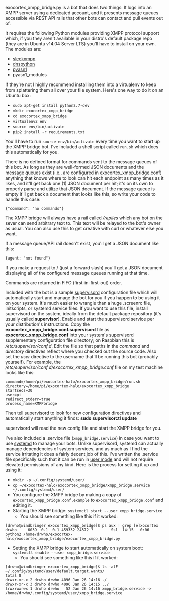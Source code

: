exocortex_xmpp_bridge.py is a bot that does two things: It logs into an XMPP server using a dedicated account, and it presents message queues accessible via REST API rails that other bots can contact and pull events out of.

It requires the following Python modules providing XMPP protocol support which, if you they aren't available in your distro's default package repo (they are in Ubuntu v14.04 Server LTS) you'll have to install on your own.  The modules are:

* [sleekxmpp](https://github.com/fritzy/SleekXMPP)
* [dnspython](http://www.dnspython.org/)
* [pyasn1](https://github.com/etingof/pyasn1)
* pyasn1_modules

If they're not I highly recommend installing them into a virtualenv to keep from splattering them all over your file system.  Here's one way to do it on an Ubuntu box:

* `sudo apt-get install python2.7-dev`
* `mkdir exocortex_xmpp_bridge`
* `cd exocortex_xmpp_bridge`
* `virtualenv2 env`
* `source env/bin/activate`
* `pip2 install -r requirements.txt`

You'll have to run `source env/bin/activate` every time you want to start up the XMPP bridge bot.  I've included a shell script called `run.sh` which does this automatically for you.

There is no defined format for commands sent to the message queues of this bot.  As long as they are well-formed JSON documents and the message queues exist (i.e., are configured in exocortex_xmpp_bridge.conf) anything that knows where to look can hit each endpoint as many times as it likes, and it'll get back one (1) JSON document per hit; it's on its own to properly parse and utilize that JSON document.  If the message queue is empty it'll get back a document that looks like this, so write your code to handle this case:

```
{"command": "no commands"}
```

The XMPP bridge will always have a rail called */replies* which any bot on the sever can send arbitrary text to.  This text will be relayed to the bot's owner as usual.  You can also use this to get creative with curl or whatever else you want.

If a message queue/API rail doesn't exist, you'll get a JSON document like this:

```
{agent: "not found"}
```

If you make a request to / (just a forward slash) you'll get a JSON document displaying all of the configured message queues running at that time.

Commands are returned in FIFO (first-in-first-out) order.

Included with the bot is a sample [supervisord](http://supervisord.org/) configuration file which will automatically start and manage the bot for you if you happen to be using it on your system.  It's much easier to wrangle than a huge .screenrc file, initscripts, or systemd service files.  If you want to use this file, install supervisord on the system, ideally from the default package repository (it's usually called **supervisor**).  Enable and start the supervisord service per your distribution's instructions.  Copy the **exocortex_xmpp_bridge.conf.supervisord** file as **exocortex_xmpp_bridge.conf** into your system's supervisord supplementary configuration file directory; on Raspbian this is */etc/supervisor/conf.d*.  Edit the file so that paths in the *command* and *directory* directives reflect where you checked out the source code.  Also set the *user* directive to the username that'll be running this bot (probably yourself).  For example, the */etc/supervisor/conf.d/exocortex_xmpp_bridge.conf* file on my test machine looks like this:

```[program:XMPPbridge]
command=/home/pi/exocortex-halo/exocortex_xmpp_bridge/run.sh
directory=/home/pi/exocortex-halo/exocortex_xmpp_bridge
startsecs=30
user=pi
redirect_stderr=true
process_name=XMPPbridge
```

Then tell supervisord to look for new configuration directives and automatically start anything it finds: **sudo supervisorctl update**

supervisord will read the new config file and start the XMPP bridge for you.

I've also included a .service file (`xmpp_bridge.service`) in case you want to use [systemd](https://www.freedesktop.org/wiki/Software/systemd/) to manage your bots.  Unlike supervisord, systemd can actually manage dependencies of system services, and as much as I find the service irritating it does a fairly decent job of this.  I've written the .service file specifically such that it can be run in [user mode](https://wiki.archlinux.org/index.php/Systemd/User) and will not require elevated permissions of any kind.  Here is the process for setting it up and using it:

* `mkdir -p ~/.config/systemd/user/`
* `cp ~/exocortex-halo/exocortex_xmpp_bridge/xmpp_bridge.service ~/.config/systemd/user/`
* You configure the XMPP bridge by making a copy of `exocortex_xmpp_bridge.conf.example` to `exocortex_xmpp_bridge.conf` and editing it.
* Starting the XMPP bridge: `systemctl start --user xmpp_bridge.service`
  * You should see something like this if it worked:
```
[drwho@windbringer exocortex_xmpp_bridge]$ ps aux | grep [e]xocortex
drwho     6039  0.1  0.1 459332 24572 ?        Ssl  14:15   0:06 python2 /home/drwho/exocortex-halo/exocortex_xmpp_bridge/exocortex_xmpp_bridge.py
```
* Setting the XMPP bridge to start automatically on system boot: `systemctl enable --user xmpp_bridge.service`
  * You should see something like this if it worked:

```
[drwho@windbringer exocortex_xmpp_bridge]$ ls -alF ~/.config/systemd/user/default.target.wants/
total 8
drwxr-xr-x 2 drwho drwho 4096 Jan 26 14:16 ./
drwxr-xr-x 3 drwho drwho 4096 Jan 26 14:15 ../
lrwxrwxrwx 1 drwho drwho   52 Jan 26 14:16 xmpp_bridge.service -> /home/drwho/.config/systemd/user/xmpp_bridge.service
```

